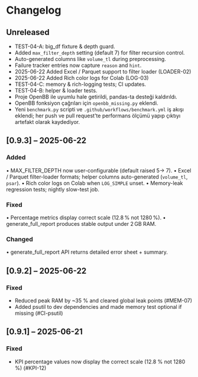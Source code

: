 # Changelog

## Unreleased
- TEST-04-A: big_df fixture & depth guard.
- Added `max_filter_depth` setting (default 7) for filter recursion control.
- Auto-generated columns like `volume_tl` during preprocessing.
- Failure tracker entries now capture `reason` and `hint`.
- 2025-06-22  Added Excel / Parquet support to filter loader (LOADER-02)
- 2025-06-22  Added Rich color logs for Colab (LOG-03)
- TEST-04-C: memory & rich-logging tests; CI updates.
- TEST-04-B: helper & loader tests.
- Proje OpenBB ile uyumlu hale getirildi, pandas-ta desteği kaldırıldı.
- OpenBB fonksiyon çağrıları için `openbb_missing.py` eklendi.
- Yeni `benchmark.py` scripti ve `.github/workflows/benchmark.yml` iş akışı eklendi; her push ve pull request'te performans ölçümü yapıp çıktıyı artefakt olarak kaydediyor.

## [0.9.3] – 2025-06-22
### Added
• MAX_FILTER_DEPTH now user-configurable (default raised 5→ 7).
• Excel / Parquet filter-loader formats; helper columns auto-generated (`volume_tl`, `psar`).
• Rich color logs on Colab when `LOG_SIMPLE` unset.
• Memory-leak regression tests; nightly slow-test job.

### Fixed
• Percentage metrics display correct scale (12.8 % not 1280 %).
• generate_full_report produces stable output under 2 GB RAM.

### Changed
• generate_full_report API returns detailed error sheet + summary.

## [0.9.2] – 2025-06-22
### Fixed
- Reduced peak RAM by ~35 % and cleared global leak points (#MEM-07)
- Added psutil to dev dependencies and made memory test optional if missing (#CI-psutil)

## [0.9.1] – 2025-06-21
### Fixed
- KPI percentage values now display the correct scale (12.8 % not 1280 %) (#KPI-12)
